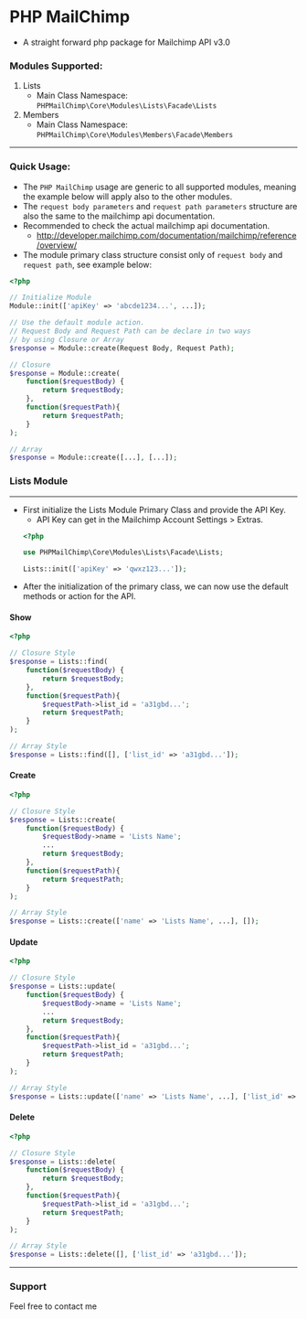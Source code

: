 # PHP MailChimp
- A straight forward php package for Mailchimp API v3.0

### Modules Supported:
1. Lists
	- Main Class Namespace: ```PHPMailChimp\Core\Modules\Lists\Facade\Lists```
2. Members
	- Main Class Namespace: ```PHPMailChimp\Core\Modules\Members\Facade\Members```
---
### Quick Usage:
- The ```PHP MailChimp``` usage are generic to all supported modules, meaning the example below will apply also to the other modules.
- The ```request body parameters``` and ```request path parameters```  structure are also the same to the mailchimp api documentation.
- Recommended to check the actual mailchimp api documentation.
	- http://developer.mailchimp.com/documentation/mailchimp/reference/overview/
- The module primary class structure consist only of ```request body``` and ```request path```, see example below:
```php
<?php

// Initialize Module
Module::init(['apiKey' => 'abcde1234...', ...]);

// Use the default module action.
// Request Body and Request Path can be declare in two ways
// by using Closure or Array
$response = Module::create(Request Body, Request Path);

// Closure
$response = Module::create(
	function($requestBody) {
		return $requestBody;
	}, 
	function($requestPath){
		return $requestPath;
	}
);

// Array
$response = Module::create([...], [...]);

```

### Lists Module
---
- First initialize the Lists Module Primary Class and provide the API Key.
	- API Key can get in the Mailchimp Account Settings > Extras.
    ```php
    <?php

    use PHPMailChimp\Core\Modules\Lists\Facade\Lists;

    Lists::init(['apiKey' => 'qwxz123...']);

    ```
- After the initialization of the primary class, we can now use the default methods or action for the API.

#### Show
```php
<?php

// Closure Style
$response = Lists::find(
	function($requestBody) {
		return $requestBody;
	}, 
	function($requestPath){
		$requestPath->list_id = 'a31gbd...';
		return $requestPath;
	}
);

// Array Style
$response = Lists::find([], ['list_id' => 'a31gbd...']);

```
#### Create
```php
<?php

// Closure Style
$response = Lists::create(
	function($requestBody) {
		$requestBody->name = 'Lists Name';
		...
		return $requestBody;
	}, 
	function($requestPath){
		return $requestPath;
	}
);

// Array Style
$response = Lists::create(['name' => 'Lists Name', ...], []);

```
#### Update
```php
<?php

// Closure Style
$response = Lists::update(
	function($requestBody) {
		$requestBody->name = 'Lists Name';
		...
		return $requestBody;
	}, 
	function($requestPath){
		$requestPath->list_id = 'a31gbd...';
		return $requestPath;
	}
);

// Array Style
$response = Lists::update(['name' => 'Lists Name', ...], ['list_id' => 'a31gbd...']);

```
#### Delete
```php
<?php

// Closure Style
$response = Lists::delete(
	function($requestBody) {
		return $requestBody;
	}, 
	function($requestPath){
		$requestPath->list_id = 'a31gbd...';
		return $requestPath;
	}
);

// Array Style
$response = Lists::delete([], ['list_id' => 'a31gbd...']);


```
---
### Support
Feel free to contact me

<!--stackedit_data:
eyJoaXN0b3J5IjpbLTQzMTUyNDcxOF19
-->